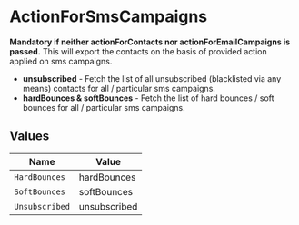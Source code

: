 # ActionForSmsCampaigns

**Mandatory if neither actionForContacts nor actionForEmailCampaigns is passed.** This will export the contacts on the basis of provided action applied on sms campaigns.
* **unsubscribed** - Fetch the list of all unsubscribed (blacklisted via any means) contacts for all / particular sms campaigns.
* **hardBounces & softBounces** - Fetch the list of hard bounces / soft bounces for all / particular sms campaigns.



## Values

| Name           | Value          |
| -------------- | -------------- |
| `HardBounces`  | hardBounces    |
| `SoftBounces`  | softBounces    |
| `Unsubscribed` | unsubscribed   |